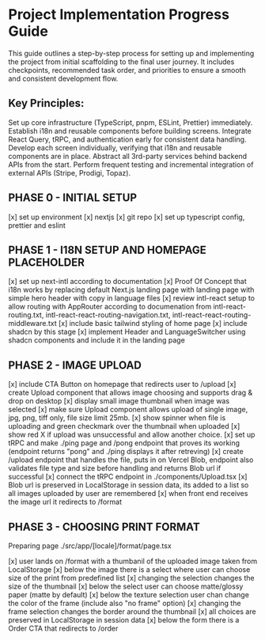 # Project Implementation Progress Guide

This guide outlines a step-by-step process for setting up and implementing the project from initial scaffolding to the final user journey. It includes checkpoints, recommended task order, and priorities to ensure a smooth and consistent development flow.

## Key Principles:

Set up core infrastructure (TypeScript, pnpm, ESLint, Prettier) immediately.
Establish i18n and reusable components before building screens.
Integrate React Query, tRPC, and authentication early for consistent data handling.
Develop each screen individually, verifying that i18n and reusable components are in place.
Abstract all 3rd-party services behind backend APIs from the start.
Perform frequent testing and incremental integration of external APIs (Stripe, Prodigi, Topaz).

## PHASE 0 - INITIAL SETUP

[x] set up environment
[x] nextjs
[x] git repo
[x] set up typescript config, prettier and eslint

## PHASE 1 - I18N SETUP AND HOMEPAGE PLACEHOLDER

[x] set up next-intl according to documentation
[x] Proof Of Concept that i18n works by replacing default Next.js landing page with landing page with simple hero header with copy in language files
[x] review intl-react setup to allow routing with AppRouter according to documenation from intl-react-routing.txt, intl-react-react-routing-navigation.txt, intl-react-react-routing-middleware.txt
[x] include basic tailwind styling of home page
[x] include shadcn by this stage
[x] implement Header and LanguageSwitcher using shadcn components and include it in the landing page

## PHASE 2 - IMAGE UPLOAD

[x] include CTA Button on homepage that redirects user to /upload
[x] create Upload component that allows image choosing and supports drag & drop on desktop
[x] display small image thumbnail when image was selected
[x] make sure Upload component allows upload of single image, jpg, png, tiff only, file size limit 25mb.
[x] show spinner when file is uploading and green checkmark over the thumbnail when uploaded
[x] show red X if upload was unsuccessful and allow another choice.
[x] set up tRPC and make ./ping page and /pong endpoint that proves its working (endpoint returns "pong" and ./ping displays it after retreving)
[x] create /upload endpoint that handles the file, puts in on Vercel Blob, endpoint also validates file type and size before handling and returns Blob url if successful
[x] connect the tRPC endpoint in ./components/Upload.tsx
[x] Blob url is preserved in LocalStorage in session data, its added to a list so all images uploaded by user are remembered
[x] when front end receives the image url it redirects to /format

## PHASE 3 - CHOOSING PRINT FORMAT

Preparing page ./src/app/[locale]/format/page.tsx

[x] user lands on /format with a thumbanil of the uploaded image taken from LocalStorage
[x] below the image there is a select where user can choose size of the print from predefined list
[x] changing the selection changes the size of the thumbnail
[x] below the select user can choose matte/glossy paper (matte by default)
[x] below the texture selection user chan change the color of the frame (include also "no frame" option)
[x] changing the frame selection changes the border around the thumbnail
[x] all choices are preserved in LocalStorage in session data
[x] below the form there is a Order CTA that redirects to /order
